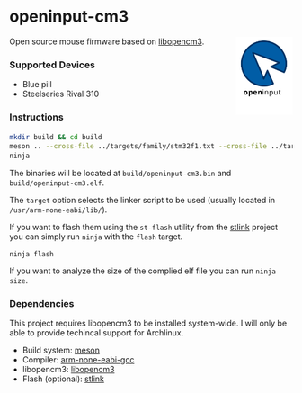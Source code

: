 # openinput-cm3

<img src="assets/logo.svg" alt="" width="20%" align="right">

Open source mouse firmware based on [libopencm3](https://github.com/libopencm3/libopencm3).

### Supported Devices
- Blue pill
- Steelseries Rival 310

### Instructions

```sh
mkdir build && cd build
meson .. --cross-file ../targets/family/stm32f1.txt --cross-file ../targets/blue-pill.txt
ninja
```

The binaries will be located at `build/openinput-cm3.bin` and `build/openinput-cm3.elf`.

The `target` option selects the linker script to be used (usually located in
`/usr/arm-none-eabi/lib/`).


If you want to flash them using the `st-flash` utility from the [stlink](https://github.com/texane/stlink)
project you can simply run `ninja` with the `flash` target.

```
ninja flash
```

If you want to analyze the size of the complied elf file you can run `ninja size`.

### Dependencies

This project requires libopencm3 to be installed system-wide. I will only be able
to provide techincal support for Archlinux.

  - Build system: [meson](https://www.archlinux.org/packages/extra/any/meson/)
  - Compiler: [arm-none-eabi-gcc](https://www.archlinux.org/packages/community/x86_64/arm-none-eabi-gcc/)
  - libopencm3: [libopencm3](https://www.archlinux.org/packages/community/x86_64/libopencm3/)
  - Flash (optional): [stlink](https://www.archlinux.org/packages/community/x86_64/stlink/)

